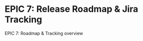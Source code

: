 
# EPIC 7: Release Roadmap & Jira Tracking

<EpicCardsSlide
  :cards="[
    {
      title: 'Objective',
      themeColor: 'primary',
      icon: '🎯',
      pros: [
        'Align development and delivery with XProtect 2025 R3 and Arcules Fall 2025 releases.'
      ]
    },
    {
      title: 'Features',
      themeColor: 'info',
      icon: 'i-carbon:list',
      pros: [
        'Jira epics for Smart Client UX, Alarm Manager, FFmpeg optimization, CI/CD pipelines',
        'Release phases: Q4 2025: Full product release, Q1–Q2 2026: Enhanced search and UX, Q3–Q4 2026: Feedback-driven improvements'
      ]
    },
    {
      title: 'Success Metrics',
      themeColor: 'success',
      icon: 'i-carbon:chart-bar',
      pros: [
        'All planned features delivered on schedule',
        '≥95% sprint completion rate',
        'All Jira epics traceable to product requirements',
        'Positive stakeholder feedback post-release'
      ]
    }
  ]"
/>

<div class="text-xs opacity-50 mt-4">EPIC 7: Roadmap & Tracking overview</div>
